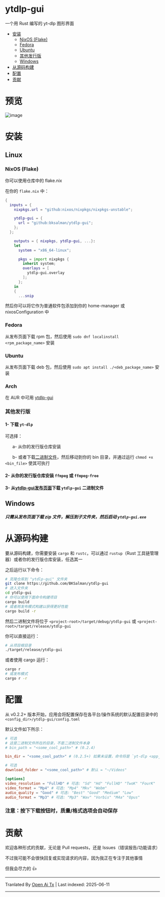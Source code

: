 # ytdlp-gui
一个用 Rust 编写的 yt-dlp 图形界面

- [安装](https://github.com/BKSalman/ytdlp-gui#installation)
  - [NixOS (Flake)](https://github.com/BKSalman/ytdlp-gui#nixos-flake)
  - [Fedora](https://github.com/BKSalman/ytdlp-gui#fedora)
  - [Ubuntu](https://github.com/BKSalman/ytdlp-gui#ubuntu)
  - [其他发行版](https://github.com/BKSalman/ytdlp-gui#other-distributions)
  - [Windows](https://github.com/BKSalman/ytdlp-gui#windows)
- [从源码构建](https://github.com/BKSalman/ytdlp-gui#build-from-source)
- [配置](https://github.com/BKSalman/ytdlp-gui#configuration)
- [贡献](https://github.com/BKSalman/ytdlp-gui#contribution)

# 预览
![image](https://raw.githubusercontent.com/BKSalman/ytdlp-gui/main/assets/edeecfe8-4d5b-4f10-b5e3-35188d9a23a5)


# 安装
## Linux

### NixOS (Flake)
你可以使用仓库中的 flake.nix

在你的 `flake.nix` 中：
```nix
{
  inputs = {
    nixpkgs.url = "github:nixos/nixpkgs/nixpkgs-unstable";

    ytdlp-gui = {
      url = "github:bksalman/ytdlp-gui";
    };
  };

    outputs = { nixpkgs, ytdlp-gui, ...}:
    let
      system = "x86_64-linux";

      pkgs = import nixpkgs {
        inherit system;
        overlays = [
          ytdlp-gui.overlay
        ];
      };
    in
    {
      ...snip
```

然后你可以将它作为普通软件包添加到你的 home-manager 或 nixosConfiguration 中

### Fedora
从发布页面下载 rpm 包，然后使用 ``sudo dnf localinstall <rpm_package_name>`` 安装

### Ubuntu
从发布页面下载 deb 包，然后使用 ``sudo apt install ./<deb_package_name>`` 安装

### Arch

在 AUR 中可用 [ytdlp-gui](https://aur.archlinux.org/packages/ytdlp-gui)

### 其他发行版

#### 1- 下载 ``yt-dlp``
可选择：

&nbsp; &nbsp; &nbsp; a- 从你的发行版仓库安装

&nbsp; &nbsp; &nbsp; b- 或者下载[二进制文件](https://github.com/yt-dlp/yt-dlp/releases/latest/download/yt-dlp)，然后移动到你的 bin 目录，并通过运行 `chmod +x <bin_file>` 使其可执行

#### 2- 从你的发行版仓库安装 ``ffmpeg`` 或 ``ffmpeg-free``


#### 3- 从[ytdlp-gui发布页面](https://github.com/BKSalman/ytdlp-gui/releases)下载 ``ytdlp-gui`` 二进制文件

## Windows
##### 只需从发布页面下载 zip 文件，解压到子文件夹，然后启动 ``ytdlp-gui.exe``

# 从源码构建
要从源码构建，你需要安装 `cargo` 和 `rustc`，可以通过 `rustup`（Rust 工具链管理器）或者你的发行版仓库安装，任选其一

之后运行以下命令：
```bash
# 克隆仓库到 "ytdlp-gui" 文件夹
git clone https://github.com/BKSalman/ytdlp-gui
# 进入文件夹
cd ytdlp-gui
# 你可以使用下面命令构建项目
cargo build
# 或者用发布模式构建以获得更好性能
cargo build -r
```
然后二进制文件将位于 `<project-root>/target/debug/ytdlp-gui` 或 `<project-root>/target/release/ytdlp-gui`

你可以直接运行：
```bash
# 从项目根目录
./target/release/ytdlp-gui
```

或者使用 cargo 运行：
```bash
cargo r
# 或发布模式
cargo r -r
```

# 配置

从 v0.2.2+ 版本开始，应用会将配置保存在各平台/操作系统的默认配置目录中的 ``<config_dir>/ytdlp-gui/config.toml``

默认文件如下所示：

```toml
# 可选
# 这是二进制文件所在的目录，不是二进制文件本身
# bin_path = "<some_cool_path>" # (0.2.4)

bin_dir = "<some_cool_path>" # (0.2.5+) 如果未设置，命令将是 `yt-dlp <app_args>`

# 可选
download_folder = "<some_cool_path>" # 默认 = "~/Videos"

[options]
video_resolution = "FullHD" # 可选: "Sd" "Hd" "FullHD" "TwoK" "FourK"
video_format = "Mp4" # 可选: "Mp4" "Mkv" "Webm"
audio_quality = "Good" # 可选: "Best" "Good" "Medium" "Low"
audio_format = "Mp3" # 可选: "Mp3" "Wav" "Vorbis" "M4a" "Opus"
```

### 注意：按下下载按钮时，质量/格式选项会自动保存

# 贡献
欢迎各种形式的贡献，无论是 Pull requests，还是 Issues（错误报告/功能请求）

不过我可能不会很快回复或实现请求的内容，因为我正在专注于其他事情

但我会尽力的 👍

---

Tranlated By [Open Ai Tx](https://github.com/OpenAiTx/OpenAiTx) | Last indexed: 2025-06-11

---